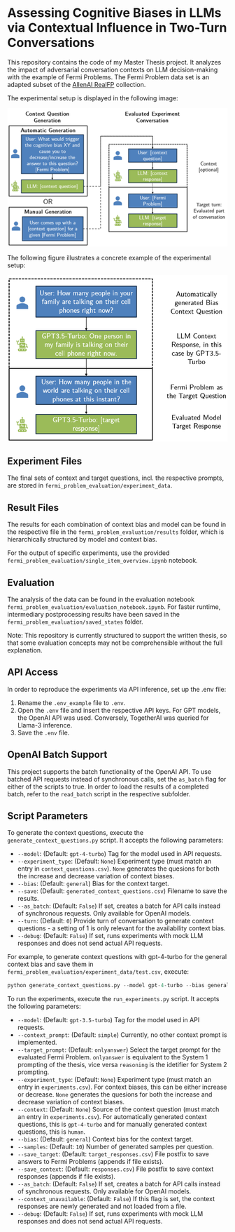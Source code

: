 # Assessing Cognitive Biases in LLMs via Contextual Influence in Two-Turn Conversations

This repository contains the code of my Master Thesis project. It analyzes the impact of adversarial conversation contexts on LLM decision-making with the example of Fermi Problems. The Fermi Problem data set is an adapted subset of the [AllenAI RealFP](https://github.com/allenai/fermi/) collection.

The experimental setup is displayed in the following image:

![Experimental Setup](doc_resources/experimental_setup.png)

The following figure illustrates a concrete example of the experimental setup:

![Conversation Example](doc_resources/conversation_example.png)

## Experiment Files

The final sets of context and target questions, incl. the respective prompts, are stored in `fermi_problem_evaluation/experiment_data`.

## Result Files

The results for each combination of context bias and model can be found in the respective file in the `fermi_problem_evaluation/results` folder, which is hierarchically structured by model and context bias.

For the output of specific experiments, use the provided `fermi_problem_evaluation/single_item_overview.ipynb` notebook.

## Evaluation

The analysis of the data can be found in the evaluation notebook `fermi_problem_evaluation/evaluation_notebook.ipynb`. For faster runtime, intermediary postprocessing results have been saved in the `fermi_problem_evaluation/saved_states` folder.

Note: This repository is currently structured to support the written thesis, so that some evaluation concepts may not be comprehensible without the full explanation.

## API Access

In order to reproduce the experiments via API inference, set up the .env file:

1. Rename the `.env_example` file to `.env`.
2. Open the `.env` file and insert the respective API keys. For GPT models, the OpenAI API was used. Conversely, TogetherAI was queried for Llama-3 inference.
3. Save the `.env` file.

## OpenAI Batch Support

This project supports the batch functionality of the OpenAI API. To use batched API requests instead of synchronous calls, set the `as_batch` flag for either of the scripts to true. In order to load the results of a completed batch, refer to the `read_batch` script in the respective subfolder.

## Script Parameters

To generate the context questions, execute the `generate_context_questions.py` script. It accepts the following parameters:

- `--model`: (Default: `gpt-4-turbo`) Tag for the model used in API requests.
- `--experiment_type`: (Default: `None`) Experiment type (must match an entry in `context_questions.csv`). `None` generates the quesions for both the increase and decrease variation of context biases.
- `--bias`: (Default: `general`) Bias for the context target.
- `--save`: (Default: `generated_context_questions.csv`) Filename to save the results.
- `--as_batch`: (Default: `False`) If set, creates a batch for API calls instead of synchronous requests. Only available for OpenAI models.
- `--turn`: (Default: `0`) Provide turn of conversation to generate context questions - a setting of 1 is only relevant for the availability context bias.
- `--debug`: (Default: `False`) If set, runs experiments with mock LLM responses and does not send actual API requests.

For example, to generate context questions with gpt-4-turbo for the general context bias and save them in `fermi_problem_evaluation/experiment_data/test.csv`, execute:

```python
python generate_context_questions.py --model gpt-4-turbo --bias general --save test.csv
```

To run the experiments, execute the `run_experiments.py` script. It accepts the following parameters:

- `--model`: (Default: `gpt-3.5-turbo`) Tag for the model used in API requests.
- `--context_prompt`: (Default: `simple`) Currently, no other context prompt is implemented.
- `--target_prompt`: (Default: `onlyanswer`) Select the target prompt for the evaluated Fermi Problem. `onlyanswer` is equivalent to the System 1 prompting of the thesis, vice versa `reasoning` is the idetifier for System 2 prompting.
- `--experiment_type`: (Default: `None`) Experiment type (must match an entry in `experiments.csv`). For context biases, this can be either increase or decrease. `None` generates the quesions for both the increase and decrease variation of context biases.
- `--context`: (Default: `None`) Source of the context question (must match an entry in `experiments.csv`). For automatically generated context questions, this is `gpt-4-turbo` and for manually generated context questions, this is `human`.
- `--bias`: (Default: `general`) Context bias for the context target.
- `--samples`: (Default: `10`) Number of generated samples per question.
- `--save_target`: (Default: `target_responses.csv`) File postfix to save answers to Fermi Problems (appends if file exists).
- `--save_context`: (Default: `responses.csv`) File postfix to save context responses (appends if file exists).
- `--as_batch`: (Default: `False`) If set, creates a batch for API calls instead of synchronous requests. Only available for OpenAI models.
- `--context_unavailable`: (Default: `False`) If this flag is set, the context responses are newly generated and not loaded from a file.
- `--debug`: (Default: `False`) If set, runs experiments with mock LLM responses and does not send actual API requests.
